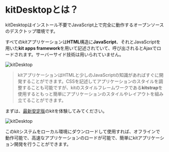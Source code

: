 # kitDesktopとは？

kitDesktopはインストール不要でJavaScript上で完全に動作するオープンソースのデスクトップ環境です。

すべてのkitアプリケーションは**HTML**構造に**JavaScript**、それとJavaScriptを用いた**kit apps framework**を用いて記述されていて、呼び出されるとAjaxでロードされます。サーバーサイド技術は用いられていません。

![kitDesktop](images/logo.png)

> kitアプリケーションはHTMLと少しのJavaScriptの知識があればすぐに開発することができます。CSSを記述してアプリケーションのスタイルを調整することも可能ですが、kitのスタイルフレームワークである**kitstrap**を使用するともっと簡単にアプリケーションのスタイルやレイアウトを組み立てることができます。

まずは、[最新安定版](http://kitit.ml/)のkitを体験してみてください。

![kitDesktop](images/desktop.png)

このkitシステムをローカル環境にダウンロードして使用すれば、オフラインで動作可能で、高速なアプリケーションのロードが可能で、簡単にkitアプリケーション開発を行うことができます。